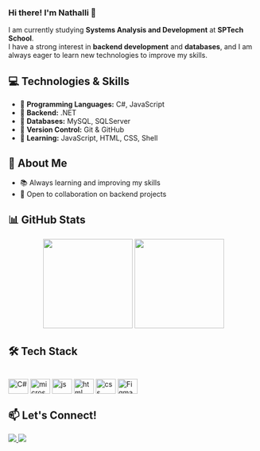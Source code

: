 ### Hi there! I'm Nathalli :raising_hand:

I am currently studying **Systems Analysis and Development** at **SPTech School**.  
I have a strong interest in **backend development** and **databases**, and I am always eager to learn new technologies to improve my skills.  

## 💻 Technologies & Skills  
- 🔹 **Programming Languages:** C#, JavaScript  
- 🔹 **Backend:** .NET  
- 🔹 **Databases:** MySQL, SQLServer  
- 🔹 **Version Control:** Git & GitHub  
- 🔹 **Learning:** JavaScript, HTML, CSS, Shell  

## 🚀 About Me  
- 📚 Always learning and improving my skills  
- 🤝 Open to collaboration on backend projects  

## 📊 GitHub Stats  
<div align="center">
  <img height="180em" src="https://github-readme-stats.vercel.app/api?username=nathalli99&show_icons=true&theme=radical&include_all_commits=true&count_private=true"/>
  <img height="180em" src="https://github-readme-stats.vercel.app/api/top-langs/?username=nathalli99&layout=compact&langs_count=7&theme=radical"/>
</div>


## 🛠️ Tech Stack  
<div style="display: inline_block"><br>
  <img align="center" alt="C#" height="30" width="40"
    src="https://cdn.jsdelivr.net/gh/devicons/devicon/icons/csharp/csharp-original.svg">
   <img align="center" alt="microsoftsqlserver" height="30" width="40"
    src="https://cdn.jsdelivr.net/gh/devicons/devicon/icons/microsoftsqlserver/microsoftsqlserver-plain.svg">
    <img align="center" alt="js" height="30" width="40"
    src="https://cdn.jsdelivr.net/gh/devicons/devicon@latest/icons/javascript/javascript-original.svg">
  <img align="center" alt="html" height="30" width="40"
    src="https://cdn.jsdelivr.net/gh/devicons/devicon@latest/icons/html5/html5-original.svg">
  <img align="center" alt="css" height="30" width="40"
    src="https://cdn.jsdelivr.net/gh/devicons/devicon@latest/icons/css3/css3-original.svg">
  <img align="center" alt="Figma" height="30" width="40"
    src="https://cdn.jsdelivr.net/gh/devicons/devicon/icons/figma/figma-original.svg">        
</div>

##
 
## 📫 Let's Connect!  
<div> 
  <a href="https://github.com/nathalli99" target="_blank">
    <img src="https://img.shields.io/badge/GitHub-000?style=for-the-badge&logo=github&logoColor=white" target="_blank">
  </a>
  <a href="https://www.linkedin.com/in/nathalli-ribeiro-7b0242251/" target="_blank">
    <img src="https://img.shields.io/badge/-LinkedIn-%2300A0DC?style=for-the-badge&logo=linkedin&logoColor=white" target="_blank">
  </a> 
</div>

